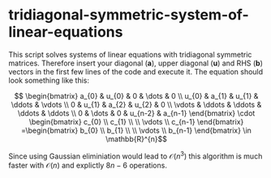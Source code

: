 # tridiagonal-symmetric-system-of-linear-equations

This script solves systems of linear equations with tridiagonal symmetric matrices. Therefore insert your diagonal (__a__), upper diagonal (__u__) and RHS (__b__) vectors in the first few lines of the code and execute it.
The equation should look something like this:

$$ \begin{bmatrix}
    a_{0} & u_{0} & 0 &  \dots & 0 \\
    u_{0} & a_{1} & u_{1} & \ddots & \vdots  \\
    0     & u_{1} & a_{2} & u_{2}  & 0 \\
    \vdots & \ddots & \ddots & \ddots & \ddots \\
    0 & \dots & 0  & u_{n-2}  & a_{n-1}
   \end{bmatrix}
   \cdot
   \begin{bmatrix}
    c_{0} \\
    c_{1}  \\
    \\
    \vdots \\
    c_{n-1}
  \end{bmatrix}
  =\begin{bmatrix}
    b_{0} \\
    b_{1}  \\
    \\
    \vdots \\
    b_{n-1}
  \end{bmatrix} \in \mathbb{R}^{n}$$
  
Since using Gaussian eliminiation would lead to $\mathcal{O}(n^3)$ this algorithm is much faster with $\mathcal{O}(n)$ and explictly $8n-6$  operations.
